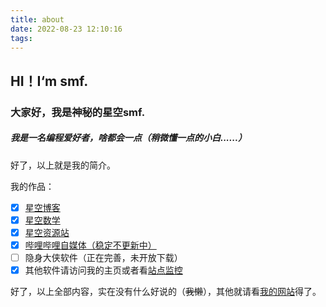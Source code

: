 ```yaml
---
title: about
date: 2022-08-23 12:10:16
tags:
---
```

## HI！I‘m smf.

### 大家好，我是神秘的星空smf.

##### 我是一名编程爱好者，啥都会一点（稍微懂一点的小白......）

好了，以上就是我的简介。

我的作品：

- [x] [星空博客](http://blog.songziheng.com)
- [x] [星空数学](http://math.songziheng.com)
- [x] [星空资源站](http://ziyuanzhan.ink)
- [x] [哔哩哔哩自媒体（稳定不更新中）](https://space.bilibili.com/1862407937)
- [ ] 隐身大侠软件（正在完善，未开放下载）
- [x] 其他软件请访问我的主页或者看[站点监控](http://monitor.songziheng.com)

好了，以上全部内容，实在没有什么好说的（~~我懒~~），其他就请看[我的网站](http://songziheng.com)得了。
